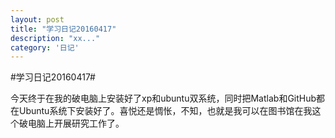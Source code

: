 ```yaml
---
layout: post
title: "学习日记20160417"
description: "xx..."
category: '日记'
---
```



#学习日记20160417#

今天终于在我的破电脑上安装好了xp和ubuntu双系统，同时把Matlab和GitHub都在Ubuntu系统下安装好了。喜悦还是惆怅，不知，也就是我可以在图书馆在我这个破电脑上开展研究工作了。

